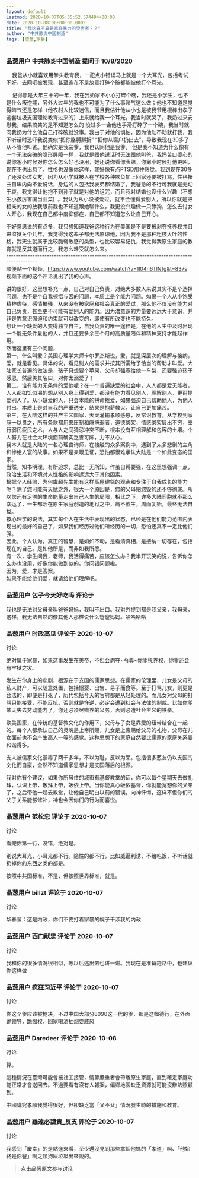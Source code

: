 ```yaml
---
layout: default
Lastmod: 2020-10-07T05:35:52.574494+00:00
date: 2020-10-08T00:00:00.000Z
title: "我这算不算是家庭暴力的受害者？？"
author: "中共肺炎中国制造"
tags: [虐童,家暴]
---
```



### 品葱用户 **中共肺炎中国制造** 提问于 10/8/2020
    
    我爸从小就喜欢用拳头教育我，一犯点小错误马上就是一个大耳光，包括考试不好，去网吧被发现，甚至连在不是故意打碎个碗都能被他打个耳光。  
  
    记得那是大年三十的一年，我在我奶家不小心打碎个碗，我还是小学生，也不是什么叛逆期，另外大过年的我也不可能为了什么事赌气这么做；他也不知道是觉得晦气还是怎样（他农村人比较迷信，而且我估计他从小也是被我爷用棍棒出孝子这套垃圾支国理论教育过来的）上来就给我一个耳光，我当时就哭了，我奶过来安慰我，结果搞笑的是不知道怎么的 没过多一会他也手滑打碎了一个碗，我当时就问我奶为什么他自己打碎碗就没事。我由于对他的惧怕，因为他动不动就打我，我不听话时恐吓我说类似“把你胳膊掰折” “把你从窗户扔出去”，导致我现在30多了从不管他叫爸。他确实是我亲爹，我也认同他是我爹， 但是我不知道为什么像有一个无法突破的隐形屏障一样，我就是跟他说话时无法跟他叫爸，我妈苦口婆心的说你爸小时候对你怎么怎么好也没用，她还说你看你表弟，你舅小时候打他更凶，现在不也出息了，性格也没像你这样，我好像有点PTSD那种感觉。我到现在30多了还没处过女友，因为从小学就被人在学校各种欺负加上回家还要被打骂，性格扭曲自卑内向不爱说话，身边的人包括我表弟都结婚了，我爸急的不行可我就是无动于衷，我觉得让他抱不到孙子就是对他的诅咒，而且我对结婚也没什么兴趣（不想生小孩厉害国当韭菜)  。我认为从小没被爱过，就不会懂得爱别人，所以你就是把相亲的女的放我眼前我也不知道跟她聊什么，我更没兴趣做一只舔狗，怎么去讨女人开心，我现在自己都中度抑郁症，自己都不知道怎么让自己开心。  
  
不好意思说的有点多，我只想知道我爸这种行为在美国是不是要被剥夺抚养权并且进监狱关个几年，我觉得我这辈子都无法原谅他，因为我不是那种粗枝大叶的性格，我天生就属于比较脆弱敏感的类型，也比较容易记仇，我觉得我原生家庭的教育就是反其道而行之，我怎么难受就怎么来。  
\-------------------------------------------------------------------------------------------  
顺便贴一个视频，https://www.youtube.com/watch?v=1l04n6TlN1g&t=837s  
视频下面的这个评论说出了我的心声。  
  
  
讲的很好，这里想补充一点，自己对自己负责，对绝大多数人来说其实不是个选择问题，也不是个自我顿悟与否的问题，本质上是个能力问题。如果一个人从小饱受精神虐待，感情摧残，从来没有被家庭和社会真正的爱过，那么他不仅没有能力对自己负责，甚至更不可能有爱别人的能力。因为潜意识的力量要远远大于意识，并非是靠意识强迫和约束就可以改变的，即使有所改变也不能持久。  
想让一个缺爱的人变得独立自主，自我负责的唯一途径是，在他的人生中及时出现一个能无条件爱他的人，并且还要多余三个月的高质量陪伴和精神支持才能起作用。  
然而这里有三个问题，  
第一，什么叫爱？美国心理学大师卡尔罗杰斯说，爱，就是深层次的理解与接纳，爱，就是看见。具体的说，看见别人的需求并按其所需给予恰当的帮助才叫爱。大陆家长普遍的做法是，孩子只想要个苹果，父母却强塞给他一车梨，还要强迫孩子感恩，然后美其名曰，对你太溺爱了！  
第二，谁有能力无条件的爱他呢？在一个普遍缺爱的社会中，人人都是爱无能者，人人都如饥似渴的想从别人身上得到爱，都没有能力看见别人，理解别人，更甭提爱别人了。从小缺爱的人，只会本能的拼命找爱，如果强迫自己帮助他人，为他人付出，本质上是对自我的严重透支，结果是抱薪救火，让自己更加痛苦。  
第三，在大陆这样的共产主义国家，天天灌输孝顺感恩，反常识教育，从学校到家庭一以贯之，所有条款都用来压制和麻痹弱者，道德绑架，情感绑架层出不穷，奉行弱民疲民之术，人与人之间猜忌冲突不断，根本没有互相理解和包容的土壤。个人努力在社会大环境面前确实乏善可陈，力不从心。  
我本人就是大陆的一名心理咨询师，在接触的众多案例中，遇到了太多悲剧的主角和惨绝人寰的故事。如果不是亲眼见证，恐怕都很难承认大陆是一个如此变态的国家。  
当然，知书明理，有所追求，总比一无所知，作茧自缚要强，在这里想强调一点，政治生活和环境对人性格的影响远远大于其他因素。  
根据个人经验，为何虞超先生能有这样高屋建瓴的观点和专注于自我成长的能力呢？除了您可能有天赋之外，很大一个原因是，您的父母把您毁的还不够彻底。所以您还有足够的生命能量走出自己人生的局限，相比之下，许多大陆同胞就不那么幸运了，一生都活在原生家庭创造的地狱之中，痛不欲生，周而复始，最终无法自拔。  
按心理学的说法，其实每个人在生活中表现出的状态，已经是在他们能力范围内表现出的最好的自己了，如果我们经历过他们所经历的一切，恐怕还真不一定比他们强。  
因此，个人认为，真正的智慧，是如如不动，是看清真相，是接纳一切存在，包括现在的自己。是如他所是，而非如我所愿。  
有一次，学生问我，老师，我活得痛苦，应该怎么办？我半开玩笑的说，告诉你怎么办也没用，好像你能做到似的。你问错问题啦。  
因为，爱，才是答案。  
如果不能给他们爱，就请给他们理解吧。
    
                

### 品葱用户 **包子今天好吃吗** 评论于 
        
我也是无法对父母亲叫爸爸妈妈，我叫不出口。我对外提到都是我父亲，我母亲，这样，我无法自然的像其他人那样说什么爸爸妈妈。哈哈哈哈
        
                

### 品葱用户 **时政高见** 评论于 2020-10-07
讨论

        
绝对属于家暴，如果这事发生在美帝，不但会剥夺~令尊~你爹抚养权，你爹还会有牢狱之灾。  
  
发生在你身上的悲剧，根源在于支国的儒家思想。在儒家的伦理里，儿女是父母的私人财产，可以随意处置，包括愵婴、出售、易子而食等。至于打骂儿女，则更是合法的，即便是打死了，历代包括今天的官府都是从轻处理的。而儿女对父母的打骂只能接受，不能反抗，否则就是忤逆，必定会遭到社会与法律的制裁。比如你爹某天失去劳动能力了，你还必须尽赡养的义务，否则必遭社会主义的铁拳。  
  
欧美国家，在传统的基督教文化的作用下，父母与子女是靠爱的纽带结合在一起的。每个人都承认自己的灵魂是上帝所赐，儿女是上帝赐给父母的礼物，父母在儿女面前也不会产生高人一等的感觉。这种思想下的家庭自然要比儒家的家庭关系要和谐得多。  
  
支人被儒家文化荼毒了两千多年，不以为耻，反以为荣。包括很多葱友仍以支国的文化而自豪，全然不知道儒家思想才是支国落后的根源。  
  
我对你有个建议，如果你所居住的城市有基督教堂的话，你可以每个星期天去做礼拜，认识上帝，敬拜上帝，皈依上帝。当你能真心皈依基督，你就能宽恕你的父亲了，之后带他一起去教堂，让他自己明白以前的错误，向神忏悔，这样不但你们的父子关系能够修补，神也会因你们的行为而喜悦。
        
                

### 品葱用户 **范松忠** 评论于 2020-10-07
讨论

        
看完你第一行，没错，绝对是。  
  
别说大耳光，小耳光都不行。隐性的都不行，比如威逼利诱，不给吃饭，不听话就扔掉你的东西之类的都是。  
  
按照中共国标准，不是，但按照世界标准，就是。
        
                

### 品葱用户 **billzt** 评论于 2020-10-07
讨论

        
华春莹：这是内政，你们不要打着家暴的幌子干涉我的内政
        
                

### 品葱用户 **西门献忠** 评论于 2020-10-07
讨论

        
我和你的很多情况很相似，等以后逃出去也讲一讲。我现在是准备跑路中，也建议你这样做
        
                

### 品葱用户 **疯狂习近平** 评论于 2020-10-07
讨论

        
你这个爹应该被枪决，不过中国大部分8090这一代的爹，都是这幅德行，在外面跪领导，跪强权，回家喝酒抽烟耍威风
        
                

### 品葱用户 **Daredeer** 评论于 2020-10-08
讨论

        
算。  
  
這種情況在臺灣可能會被社工接管，情節嚴重者會帶離原生家庭，直到確定家庭功能正常才會送回去。不過要看有沒有人報案，偏鄉地區缺乏資源就可能沒辦法照顧到。  
  
中國講究孝順我覺得很好，但卻缺乏當「父不父」情況發生時的措施和教育。
        
                

### 品葱用户 **雖遠必譴責_反支** 评论于 2020-10-07
讨论

        
我感到「慶幸」的是點進來看，至少還沒見到那些拿個他媽的「孝道」啊、「他始終是你爸」啊之類狗屎垃圾出來說的。
        
                





> [点击品葱原文参与讨论](https://pincong.rocks/question/31873)

